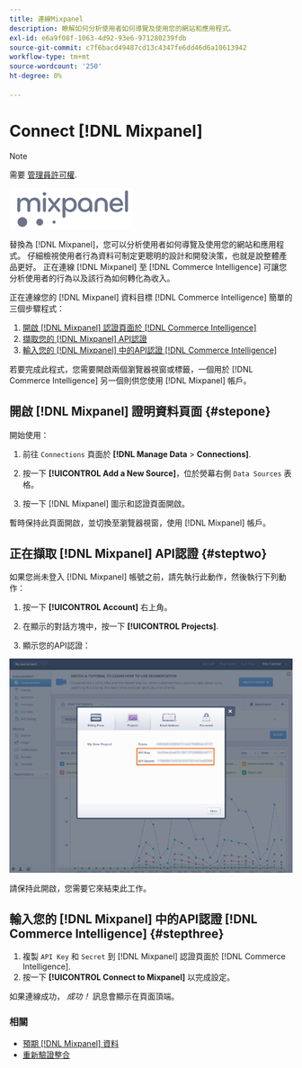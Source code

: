```yaml
---
title: 連線Mixpanel
description: 瞭解如何分析使用者如何導覽及使用您的網站和應用程式。
exl-id: e6a9f08f-1063-4d92-93e6-971280239fdb
source-git-commit: c7f6bacd49487cd13c4347fe6dd46d6a10613942
workflow-type: tm+mt
source-wordcount: '250'
ht-degree: 0%

---
```


# Connect [!DNL Mixpanel]

>[!NOTE]
>
>需要 [管理員許可權](../../../administrator/user-management/user-management.md).

![](../../../assets/Mixpanel_logo.png)

替換為 [!DNL Mixpanel]，您可以分析使用者如何導覽及使用您的網站和應用程式。 仔細檢視使用者行為資料可制定更聰明的設計和開發決策，也就是說整體產品更好。 正在連線 [!DNL Mixpanel] 至 [!DNL Commerce Intelligence] 可讓您分析使用者的行為以及該行為如何轉化為收入。

正在連線您的 [!DNL Mixpanel] 資料目標 [!DNL Commerce Intelligence] 簡單的三個步驟程式：

1. [開啟 [!DNL Mixpanel] 認證頁面於 [!DNL Commerce Intelligence]](#stepone)
1. [擷取您的 [!DNL Mixpanel] API認證](#steptwo)
1. [輸入您的 [!DNL Mixpanel] 中的API認證 [!DNL Commerce Intelligence]](#stepthree)

若要完成此程式，您需要開啟兩個瀏覽器視窗或標籤，一個用於 [!DNL Commerce Intelligence] 另一個則供您使用 [!DNL Mixpanel] 帳戶。

## 開啟 [!DNL Mixpanel] 證明資料頁面 {#stepone}

開始使用：

1. 前往 `Connections` 頁面於 **[!DNL Manage Data** > **Connections]**.

1. 按一下 **[!UICONTROL Add a New Source]**，位於熒幕右側 `Data Sources` 表格。

1. 按一下 [!DNL Mixpanel] 圖示和認證頁面開啟。

暫時保持此頁面開啟，並切換至瀏覽器視窗，使用 [!DNL Mixpanel] 帳戶。

## 正在擷取 [!DNL Mixpanel] API認證 {#steptwo}

如果您尚未登入 [!DNL Mixpanel] 帳號之前，請先執行此動作，然後執行下列動作：

1. 按一下 **[!UICONTROL Account]** 右上角。

1. 在顯示的對話方塊中，按一下 **[!UICONTROL Projects]**.

1. 顯示您的API認證：

![正在擷取Mixpanel API認證](../../../assets/Mixpanel_API_creds.png)

請保持此開啟，您需要它來結束此工作。

## 輸入您的 [!DNL Mixpanel] 中的API認證 [!DNL Commerce Intelligence] {#stepthree}

1. 複製 `API Key` 和 `Secret` 到 [!DNL Mixpanel] 認證頁面於 [!DNL Commerce Intelligence].
1. 按一下 **[!UICONTROL Connect to Mixpanel]** 以完成設定。

如果連線成功， _成功！_ 訊息會顯示在頁面頂端。

### 相關

* [預期 [!DNL Mixpanel] 資料](../integrations/mixpanel-data.md)
* [重新驗證整合](https://experienceleague.adobe.com/docs/commerce-knowledge-base/kb/how-to/mbi-reauthenticating-integrations.html)

